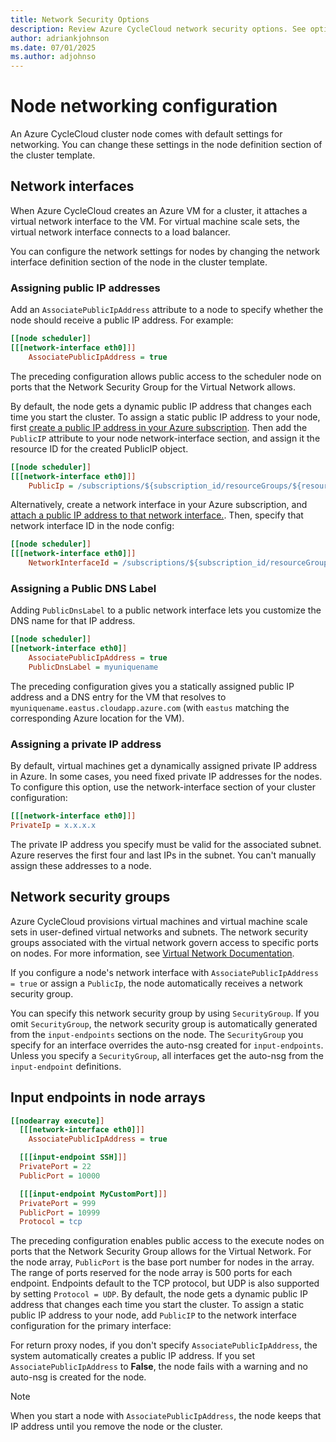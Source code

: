 ```yaml
---
title: Network Security Options
description: Review Azure CycleCloud network security options. See options for network interfaces, network security groups, and input endpoints in node arrays.
author: adriankjohnson
ms.date: 07/01/2025
ms.author: adjohnso
---
```


# Node networking configuration

An Azure CycleCloud cluster node comes with default settings for networking. You can change these settings in the node definition section of the cluster template.

## Network interfaces

When Azure CycleCloud creates an Azure VM for a cluster, it attaches a virtual network interface to the VM. For virtual machine scale sets, the virtual network interface connects to a load balancer.

You can configure the network settings for nodes by changing the network interface definition section of the node in the cluster template.

### Assigning public IP addresses

Add an `AssociatePublicIpAddress` attribute to a node to specify whether the node should receive a public IP address. For example:

``` ini
[[node scheduler]]
[[[network-interface eth0]]]
    AssociatePublicIpAddress = true
```

The preceding configuration allows public access to the scheduler node on ports that the Network Security Group for the Virtual Network allows.

By default, the node gets a dynamic public IP address that changes each time you start the cluster. To assign a static public IP address to your node, first [create a public IP address in your Azure subscription](/azure/virtual-network/virtual-network-public-ip-address). Then add the `PublicIP` attribute to your node network-interface section, and assign it the resource ID for the created PublicIP object.

``` ini
[[node scheduler]]
[[[network-interface eth0]]]
    PublicIp = /subscriptions/${subscription_id/resourceGroups/${resource_group_name}/providers/Microsoft.Network/publicIPAddresses/${public-ip-name}
```

Alternatively, create a network interface in your Azure subscription, and [attach a public IP address to that network interface.](/azure/virtual-network/virtual-network-network-interface-addresses). Then, specify that network interface ID in the node config:

``` ini
[[node scheduler]]
[[[network-interface eth0]]]
    NetworkInterfaceId = /subscriptions/${subscription_id/resourceGroups/${resource_group_name}/providers/Microsoft.Network/networkInterfaces/${network-interface-name}
```

### Assigning a Public DNS Label

Adding `PublicDnsLabel` to a public network interface lets you customize the DNS name for that IP address.

``` ini
[[node scheduler]]
[[network-interface eth0]]
    AssociatePublicIpAddress = true
    PublicDnsLabel = myuniquename
```

The preceding configuration gives you a statically assigned public IP address and a DNS entry for the VM that resolves to `myuniquename.eastus.cloudapp.azure.com` (with `eastus` matching the corresponding Azure location for the VM).

### Assigning a private IP address

By default, virtual machines get a dynamically assigned private IP address in Azure. In some cases, you need fixed private IP addresses for the nodes. To configure this option, use the network-interface section of your cluster configuration:

``` ini
[[[network-interface eth0]]]
PrivateIp = x.x.x.x
```

The private IP address you specify must be valid for the associated subnet. Azure reserves the first four and last IPs in the subnet. You can't manually assign these addresses to a node.

## Network security groups

Azure CycleCloud provisions virtual machines and virtual machine scale sets in user-defined virtual networks and subnets. The network security groups associated with the virtual network govern access to specific ports on nodes. For more information, see [Virtual Network Documentation](/azure/virtual-network/security-overview).

If you configure a node's network interface with `AssociatePublicIpAddress = true` or assign a `PublicIp`, the node automatically receives a network security group.

You can specify this network security group by using `SecurityGroup`. If you omit `SecurityGroup`, the network security group is automatically generated from the `input-endpoints` sections on the node. The `SecurityGroup` you specify for an interface overrides the auto-nsg created for `input-endpoints`. Unless you specify a `SecurityGroup`, all interfaces get the auto-nsg from the `input-endpoint` definitions.

## Input endpoints in node arrays

``` ini
[[nodearray execute]]
  [[[network-interface eth0]]]
    AssociatePublicIpAddress = true

  [[[input-endpoint SSH]]]
  PrivatePort = 22
  PublicPort = 10000

  [[[input-endpoint MyCustomPort]]]
  PrivatePort = 999
  PublicPort = 10999
  Protocol = tcp
```

The preceding configuration enables public access to the execute nodes on ports that the Network Security Group allows for the Virtual Network. For the node array, `PublicPort` is the base port number for nodes in the array. The range of ports reserved for the node array is 500 ports for each endpoint. Endpoints default to the TCP protocol, but UDP is also supported by setting `Protocol = UDP`. By default, the node gets a dynamic public IP address that changes each time you start the cluster. To assign a static public IP address to your node, add `PublicIP` to the network interface configuration for the primary interface:

For return proxy nodes, if you don't specify `AssociatePublicIpAddress`, the system automatically creates a public IP address. If you set `AssociatePublicIpAddress` to **False**, the node fails with a warning and no auto-nsg is created for the node.

>[!NOTE]
> When you start a node with `AssociatePublicIpAddress`, the node keeps that IP address until you remove the node or the cluster.

